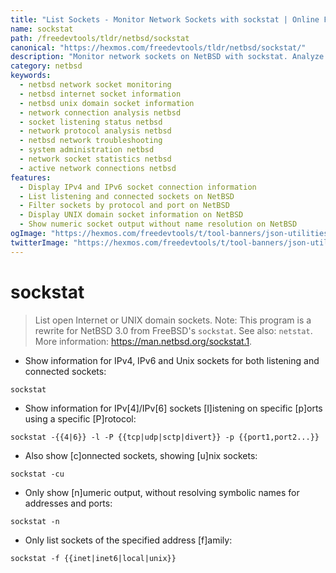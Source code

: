 ```yaml
---
title: "List Sockets - Monitor Network Sockets with sockstat | Online Free DevTools by Hexmos"
name: sockstat
path: /freedevtools/tldr/netbsd/sockstat
canonical: "https://hexmos.com/freedevtools/tldr/netbsd/sockstat/"
description: "Monitor network sockets on NetBSD with sockstat. Analyze network connections and troubleshoot network issues using socket information. Free online tool, no registration required."
category: netbsd
keywords:
  - netbsd network socket monitoring
  - netbsd internet socket information
  - netbsd unix domain socket information
  - network connection analysis netbsd
  - socket listening status netbsd
  - network protocol analysis netbsd
  - netbsd network troubleshooting
  - system administration netbsd
  - network socket statistics netbsd
  - active network connections netbsd
features:
  - Display IPv4 and IPv6 socket connection information
  - List listening and connected sockets on NetBSD
  - Filter sockets by protocol and port on NetBSD
  - Display UNIX domain socket information on NetBSD
  - Show numeric socket output without name resolution on NetBSD
ogImage: "https://hexmos.com/freedevtools/t/tool-banners/json-utilities-banner.png"
twitterImage: "https://hexmos.com/freedevtools/t/tool-banners/json-utilities-banner.png"
---
```


# sockstat

> List open Internet or UNIX domain sockets.
> Note: This program is a rewrite for NetBSD 3.0 from FreeBSD's `sockstat`.
> See also: `netstat`.
> More information: <https://man.netbsd.org/sockstat.1>.

- Show information for IPv4, IPv6 and Unix sockets for both listening and connected sockets:

`sockstat`

- Show information for IPv[4]/IPv[6] sockets [l]istening on specific [p]orts using a specific [P]rotocol:

`sockstat -{{4|6}} -l -P {{tcp|udp|sctp|divert}} -p {{port1,port2...}}`

- Also show [c]onnected sockets, showing [u]nix sockets:

`sockstat -cu`

- Only show [n]umeric output, without resolving symbolic names for addresses and ports:

`sockstat -n`

- Only list sockets of the specified address [f]amily:

`sockstat -f {{inet|inet6|local|unix}}`
